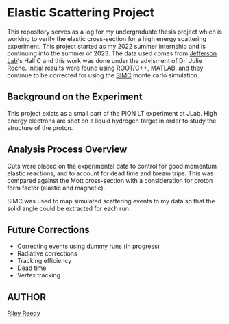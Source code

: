 # Elastic Scattering Project

This repository serves as a log for my undergraduate thesis project which is working to verify the elastic cross-section for a high energy scattering experiment. This project started as my 2022 summer internship and is continuing into the summer of 2023. The data used comes from [Jefferson Lab](https://jlab.org)'s Hall C and this work was done under the advisment of Dr. Julie Roche. Initial results were found using [ROOT](https://root.cern)/C++, MATLAB, and they continue to be corrected for using the [SIMC](https://github.com/simc_gfortran) monte carlo simulation.

## Background on the Experiment

This project exists as a small part of the PION LT experiment at JLab. High energy electrons are shot on a liquid hydrogen target in order to study the structure of the proton.

## Analysis Process Overview

Cuts were placed on the experimental data to control for good momentum elastic reactions, and to account for dead time and bream trips. This was compared against the Mott cross-section with a consideration for proton form factor (elastic and magnetic).

SIMC was used to map simulated scattering events to my data so that the solid angle could be extracted for each run.

## Future Corrections

- Correcting events using dummy runs (in progress)
- Radiative corrections
- Tracking efficiency
- Dead time
- Vertex tracking

## AUTHOR

[Riley Reedy](https://github.com/mint42)
